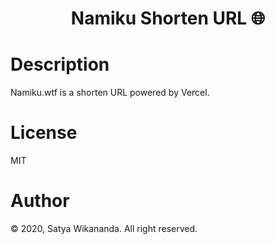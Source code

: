 <h1 align="center">Namiku Shorten URL 🌐</h1>

# Description
Namiku.wtf is a shorten URL powered by Vercel.

# License
MIT

# Author
&copy; 2020, Satya Wikananda. All right reserved.